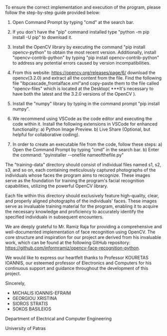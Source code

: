 To ensure the correct implementation and execution of the program, please follow the step-by-step guide provided below:

1) Open Command Prompt by typing "cmd" at the search bar.

2) If you don't have the "pip" command installed type "python -m pip install -U pip" to download it.

3) Install the OpenCV library by executing the command "pip install opencv-python" to obtain the most recent version. Additionally, install "opencv-contrib-python" by typing "pip install opencv-contrib-python" to address 	any potential errors caused by version incompatibilities.

4) From this website: https://opencv.org/releases/page/6/ download the opencv(3.2.0) and extract all the content from the file. Find the following file "lbpcascade_frontalface.xml"and copy-paste them
	to the file called "opencv-files" which is located at the Desktop( ***It's necessary to have both the latest and the 3.2.0 versions of the OpenCV ).

5) Install the "numpy" library by typing in the command prompt "pip install numpy".

6) We recommend using VSCode as the code editor and executing the code within it. Install the following extensions in VSCode for enhanced functionality:
	a) Python Image Preview.
	b) Live Share (Optional, but helpful for collaborative coding).



7) In order to create an executable file from the code, follow these steps:
	a) Open the Command Prompt by typing "cmd" in the search bar.
	b) Enter the command: "pyinstaller --onefile nameofthefile.py"
   
   
The "training-data" directory should consist of individual files named s1, s2, s3, and so on, each containing meticulously captured photographs of the individuals whose faces the program aims to recognize. These images serve as the foundation for training the program's facial recognition capabilities, utilizing the powerful OpenCV library.

Each file within this directory should exclusively feature high-quality, clear, and properly aligned photographs of the individuals' faces. These images serve as invaluable training material for the program, enabling it to acquire the necessary knowledge and proficiency to accurately identify the specified individuals in subsequent encounters.

We are deeply grateful to Mr. Ramiz Raja for providing a comprehensive and well-documented implementation of face recognition using OpenCV. The core structure and inspiration for our project are derived from his invaluable work, which can be found at the following GitHub repository: https://github.com/informramiz/opencv-face-recognition-python.
   
  
We would like to express our heartfelt thanks to Professor KOURETAS IOANNIS, our esteemed professor of Electronics and Computers for his continuous support and guidance throughout the development of this project.

Sincerely,

- MICHALIS IOANNIS-EFRAIM
- GEORGIOU XRISTINA
- SIOROS STRATIS
- SOKOS BASILEIOS


Department of Electrical and Computer Engineering          

University of Patras
